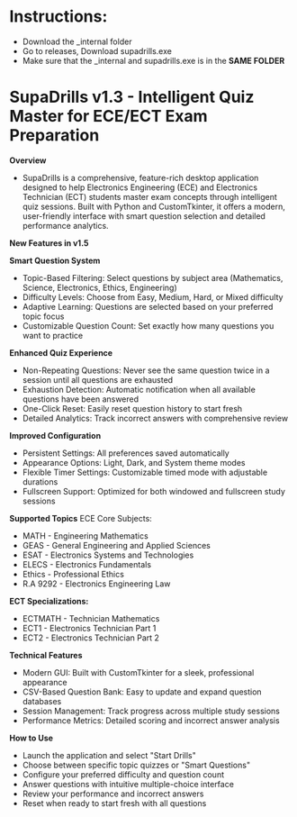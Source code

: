 # Instructions:
- Download the _internal folder
- Go to releases, Download supadrills.exe
- Make sure that the _internal and supadrills.exe is in the **SAME FOLDER**



# SupaDrills v1.3 - Intelligent Quiz Master for ECE/ECT Exam Preparation

**Overview**
- SupaDrills is a comprehensive, feature-rich desktop application designed to help Electronics Engineering (ECE) and Electronics Technician (ECT) students master exam concepts through intelligent quiz sessions. Built with Python and CustomTkinter, it offers a modern, user-friendly interface with smart question selection and detailed performance analytics.

**New Features in v1.5**

 **Smart Question System**
- Topic-Based Filtering: Select questions by subject area (Mathematics, Science, Electronics, Ethics, Engineering)
- Difficulty Levels: Choose from Easy, Medium, Hard, or Mixed difficulty
- Adaptive Learning: Questions are selected based on your preferred topic focus
- Customizable Question Count: Set exactly how many questions you want to practice

**Enhanced Quiz Experience**
- Non-Repeating Questions: Never see the same question twice in a session until all questions are exhausted
- Exhaustion Detection: Automatic notification when all available questions have been answered
- One-Click Reset: Easily reset question history to start fresh
-  Detailed Analytics: Track incorrect answers with comprehensive review

**Improved Configuration**
- Persistent Settings: All preferences saved automatically
- Appearance Options: Light, Dark, and System theme modes
- Flexible Timer Settings: Customizable timed mode with adjustable durations
- Fullscreen Support: Optimized for both windowed and fullscreen study sessions

**Supported Topics**
ECE Core Subjects:
-  MATH - Engineering Mathematics
- GEAS - General Engineering and Applied Sciences
- ESAT - Electronics Systems and Technologies
- ELECS - Electronics Fundamentals
- Ethics - Professional Ethics
- R.A 9292 - Electronics Engineering Law

**ECT Specializations:**
- ECTMATH - Technician Mathematics
- ECT1 - Electronics Technician Part 1
- ECT2 - Electronics Technician Part 2

**Technical Features**
- Modern GUI: Built with CustomTkinter for a sleek, professional appearance
- CSV-Based Question Bank: Easy to update and expand question databases
- Session Management: Track progress across multiple study sessions
- Performance Metrics: Detailed scoring and incorrect answer analysis

**How to Use**
- Launch the application and select "Start Drills"
- Choose between specific topic quizzes or "Smart Questions"
- Configure your preferred difficulty and question count
- Answer questions with intuitive multiple-choice interface
- Review your performance and incorrect answers
- Reset when ready to start fresh with all questions
